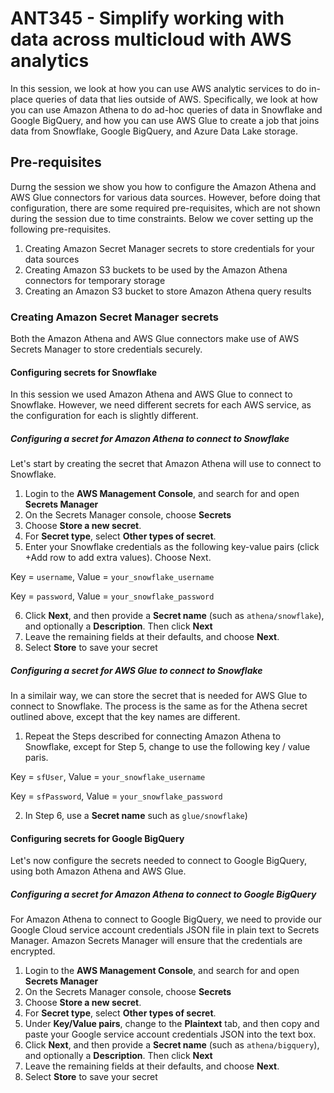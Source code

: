 # ANT345 - Simplify working with data across multicloud with AWS analytics

In this session, we look at how you can use AWS analytic services to do in-place queries of data that lies outside of AWS. Specifically, we look at how you can use Amazon Athena to do ad-hoc queries of data in Snowflake and Google BigQuery, and how you can use AWS Glue to create a job that joins data from Snowflake, Google BigQuery, and Azure Data Lake storage. 

## Pre-requisites
Durng the session we show you how to configure the Amazon Athena and AWS Glue connectors for various data sources. However, before doing that configuration, there are some required pre-requisites, which are not shown during the session due to time constraints. Below we cover setting up the following pre-requisites. 

1. Creating Amazon Secret Manager secrets to store credentials for your data sources
2. Creating Amazon S3 buckets to be used by the Amazon Athena connectors for temporary storage
3. Creating an Amazon S3 bucket to store Amazon Athena query results

### Creating Amazon Secret Manager secrets
Both the Amazon Athena and AWS Glue connectors make use of AWS Secrets Manager to store credentials securely. 

#### Configuring secrets for Snowflake
In this session we used Amazon Athena and AWS Glue to connect to Snowflake. However, we need different secrets for each AWS service, as the configuration for each is slightly different.

##### Configuring a secret for Amazon Athena to connect to Snowflake
Let's start by creating the secret that Amazon Athena will use to connect to Snowflake.

1.	Login to the **AWS Management Console**, and search for and open **Secrets Manager**
2.	On the Secrets Manager console, choose **Secrets** 
3.	Choose **Store a new secret**.
4.	For **Secret type**, select **Other types of secret**.
5.	Enter your Snowflake credentials as the following key-value pairs (click +Add row to add extra values). Choose Next.

Key = `username`, Value = `your_snowflake_username`

Key = `password`, Value = `your_snowflake_password`

6. Click **Next**, and then provide a **Secret name** (such as `athena/snowflake`), and optionally a **Description**. Then click **Next**
7. Leave the remaining fields at their defaults, and choose **Next**.
8. Select **Store** to save your secret

##### Configuring a secret for AWS Glue to connect to Snowflake
In a similair way, we can store the secret that is needed for AWS Glue to connect to Snowflake. The process is the same as for the Athena secret outlined above, except that the key names are different. 

1. Repeat the Steps described for connecting Amazon Athena to Snowflake, except for Step 5, change to use the following key / value paris.

Key = `sfUser`, Value = `your_snowflake_username`

Key = `sfPassword`, Value = `your_snowflake_password`
   
2. In Step 6, use a **Secret name** such as `glue/snowflake`)

#### Configuring secrets for Google BigQuery
Let's now configure the secrets needed to connect to Google BigQuery, using both Amazon Athena and AWS Glue. 

##### Configuring a secret for Amazon Athena to connect to Google BigQuery
For Amazon Athena to connect to Google BigQuery, we need to provide our Google Cloud service account credentials JSON file in plain text to Secrets Manager. Amazon Secrets Manager will ensure that the credentials are encrypted. 

1.	Login to the **AWS Management Console**, and search for and open **Secrets Manager**
2.	On the Secrets Manager console, choose **Secrets** 
3.	Choose **Store a new secret**.
4.	For **Secret type**, select **Other types of secret**.
5.	Under **Key/Value pairs**, change to the **Plaintext** tab, and then copy and paste your Google service account credentials JSON into the text box. 
6. Click **Next**, and then provide a **Secret name** (such as `athena/bigquery`), and optionally a **Description**. Then click **Next**
7. Leave the remaining fields at their defaults, and choose **Next**.
8. Select **Store** to save your secret











